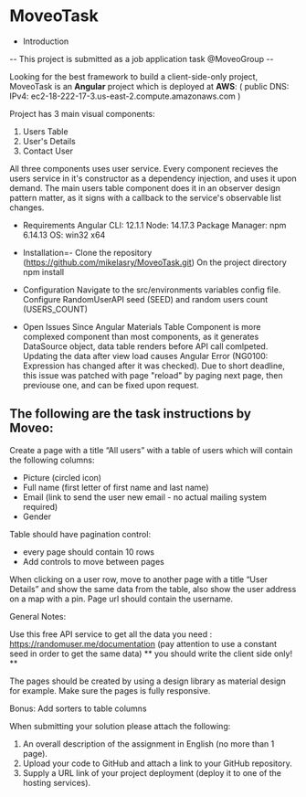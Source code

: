 # MoveoTask

* Introduction

-- This project is submitted as a job application task @MoveoGroup --
  
  Looking for the best framework to build a client-side-only project, 
  MoveoTask is an **Angular** project which is deployed at **AWS**:
  ( public DNS: IPv4: ec2-18-222-17-3.us-east-2.compute.amazonaws.com )
  
  Project has 3 main visual components:
  1. Users Table
  2. User's Details
  3. Contact User
  
  All three components uses user service. 
  Every component recieves the users service in it's constructor as a dependency injection,
  and uses it upon demand. The main users table component does it in an observer design pattern matter,
  as it signs with a callback to the service's observable list changes.

* Requirements
  Angular CLI: 12.1.1
  Node: 14.17.3
  Package Manager: npm 6.14.13
  OS: win32 x64
 
* Installation=-
  Clone the repository (https://github.com/mikelasry/MoveoTask.git)
  On the project directory npm install

* Configuration
  Navigate to the src/environments variables config file.
  Configure RandomUserAPI seed (SEED) and random users count (USERS_COUNT)

* Open Issues
  Since Angular Materials Table Component is more complexed component than most components, as it generates DataSource object,
  data table renders before API call comlpeted. 
  Updating the data after view load causes Angular Error (NG0100: Expression has changed after it was checked).
  Due to short deadline, this issue was patched with page "reload" by paging next page, then previouse one, and can be fixed upon request.

## The following are the task instructions by Moveo: 

  Create a page with a title “All users” with a table of users which will contain the following columns:
  - Picture (circled icon)
  - Full name (first letter of first name and last name)
  - Email (link to send the user new email - no actual mailing system required)
  - Gender
  
  Table should have pagination control:
  - every page should contain 10 rows
  - Add controls to move between pages
  
  When clicking on a user row, move to another page with a title “User Details” 
  and show the same data from the table, also show the   user address on a map with a pin. 
  Page url should contain the username. 
  
  General Notes:
  
  Use this free API service to get all the data you need : https://randomuser.me/documentation
  (pay attention to use a constant seed in order to get the same data)
  ** you should write the client side only! **
  
  The pages should be created by using a design library as material design for example.
  Make sure the pages is fully responsive.
  
  Bonus:
  Add sorters to table columns
  
  When submitting your solution please attach the following:
  1. An overall description of the assignment in English (no more than 1 page).
  2. Upload your code to GitHub and attach a link to your GitHub repository.
  3. Supply a URL link of your project deployment (deploy it to one of the hosting services).
